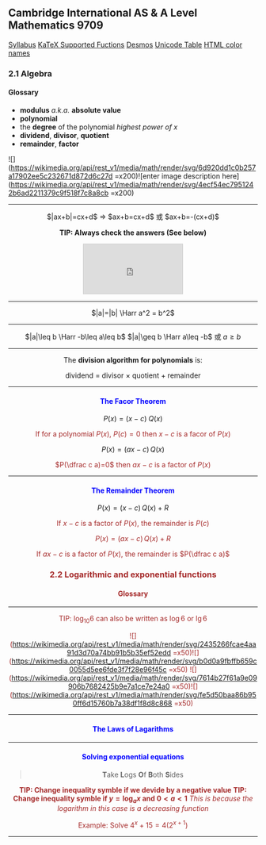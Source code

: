 Cambridge International AS & A Level
Mathematics 9709
-
[Syllabus](https://www.cambridgeinternational.org/Images/415060-2020-2022-syllabus.pdf)
[KaTeX Supported Fuctions](https://katex.org/docs/supported.html)
[Desmos](https://www.desmos.com/calculator)
[Unicode Table](https://unicode-table.com/en/)
[HTML color names](https://htmlcolorcodes.com/zh/yanse-ming/)

### 2.1 Algebra
#### Glossary
- **modulus** *a.k.a.* **absolute value**
- **polynomial**
- the **degree** of the polynomial
	*highest power of $x$*
- **dividend**, **divisor**, **quotient**
- **remainder**, **factor**

![](https://wikimedia.org/api/rest_v1/media/math/render/svg/6d920dd1c0b257a17902ee5c232671d872d6c27d =x200)![enter image description here](https://wikimedia.org/api/rest_v1/media/math/render/svg/4ecf54ec7951242b6ad2211379c9f518f7c8a8cb =x200)

----
<center>$|ax+b|=cx+d$
=> $ax+b=cx+d$ 或 $ax+b=-(cx+d)$

**TIP: Always check the answers (See below)**
<iframe src="https://www.desmos.com/calculator/7nygjaejx0?embed" width="200px" height="100px" style="border: 1px solid #ccc" frameborder=0></iframe>

---
$|a|=|b| \Harr a^2 = b^2$

---
$|a|\leq b \Harr -b\leq a\leq b$
$|a|\geq b \Harr a\leq -b$ 或 $a\geq b$

---
The **division algorithm for polynomials** is:
<center>dividend = divisor × quotient + remainder</center>

---
#### <font color=blue>The Facor Theorem</font>
$P(x)=(x-c)\;Q(x)$

<font color=brown>If for a polynomial $P(x)$, $P(c)=0$ then $x-c$ is a facor of $P(x)$</font>

$P(x)=(ax-c)\,Q(x)$

<font color=brown>$P(\dfrac c a)=0$  then $ax-c$ is a factor of $P(x)$</font>

---
#### <font color=blue>The Remainder Theorem</font>
$P(x)=(x-c)\,Q(x)+R$

<font color=brown>If $x-c$ is a factor of $P(x)$, the remainder is $P(c)$

$P(x)=(ax-c)\,Q(x)+R$

<font color=brown>If $ax-c$ is a factor of $P(x)$, the remainder is $P(\dfrac c a)$

### 2.2 Logarithmic and exponential functions
#### Glossary

---
TIP: $\log_{10}6$ can also be written as $\log6$ or $\lg6$  

![](https://wikimedia.org/api/rest_v1/media/math/render/svg/2435266fcae4aa91d3d70a74bb91b5b35ef52edd =x50)![](https://wikimedia.org/api/rest_v1/media/math/render/svg/b0d0a9fbffb659c0055d5ee6fde3f7f28e96f45c =x50)
![](https://wikimedia.org/api/rest_v1/media/math/render/svg/7614b27f61a9e09906b7682425b9e7a1ce7e24a0 =x50)![](https://wikimedia.org/api/rest_v1/media/math/render/svg/fe5d50baa86b950ff6d15760b7a38df1f8d8c868 =x50)

---
#### <font color=blue>The Laws of Lagarithms</font>


---
#### <font color=blue>**Solving exponential equations**</font>
>**T**ake **L**ogs **O**f **B**oth **S**ides

**TIP: Change inequality symble if we devide by a negative value**
**TIP: Change inequality symble if $y=\log_ax$ and $0<a<1$**
*This is because the logarithm in this case is a decreasing function*


Example:
Solve $4^x+15=4(2^{x+1})$

---
<!--stackedit_data:
eyJoaXN0b3J5IjpbNDA1MjI4NTk3LC0xOTI4MzAxMDUyLC0yMT
IzMTM5Nzg5LC01MDczNDUxNTEsNDIxNTc5NzIyLDE4MDczMzgx
NzIsLTUzOTY1NjY0LDMzNjMzNzQ0MCwtNTgwODQwNDc5LC0yMD
kzMTMxODk0LDk2NTkwNzg2Nyw4MzE4ODA5NDIsLTE1MzU1NzQw
NTcsLTE2NDc2ODU5MDksOTE3NTcwMzc4LDEzNjk0NzMyOTYsMT
U5MTYzODkwNV19
-->